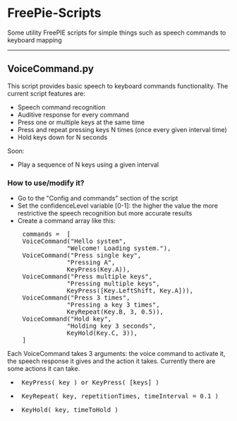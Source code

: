 FreePie-Scripts
===============

Some utility FreePIE scripts for simple things such as speech commands to keyboard mapping

-------------------------

<h2>VoiceCommand.py</h2>

This script provides basic speech to keyboard commands functionality.
The current script features are:

- Speech command recognition
- Auditive response for every command
- Press one or multiple keys at the same time
- Press and repeat pressing keys N times (once every given interval time)
- Hold keys down for N seconds

Soon:

- Play a sequence of N keys using a given interval

<h3><b>How to use/modify it?</b></h3>

- Go to the "Config and commands" section of the script
- Set the confidenceLevel variable [0-1]: the higher the value the more restrictive the speech recognition but more accurate results
- Create a command array like this:
<pre>
	commands =	[
	VoiceCommand("Hello system", 
				"Welcome! Loading system."),
	VoiceCommand("Press single key",
				"Pressing A",
				KeyPress(Key.A)), 
	VoiceCommand("Press multiple keys",
				"Pressing multiple keys",
				KeyPress([Key.LeftShift, Key.A])),
	VoiceCommand("Press 3 times",
				"Pressing a key 3 times",
				KeyRepeat(Key.B, 3, 0.5)),
	VoiceCommand("Hold key",
				"Holding key 3 seconds",
				KeyHold(Key.C, 3)),
	]
</pre>
Each VoiceCommand takes 3 arguments: the voice command to activate it, the speech response it gives and the action it takes.
Currently there are some actions it can take.
- <pre> KeyPress( key ) or KeyPress( [keys] ) </pre>
- <pre> KeyRepeat( key, repetitionTimes, timeInterval = 0.1 ) </pre>
- <pre> KeyHold( key, timeToHold ) </pre>
